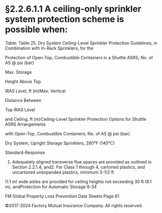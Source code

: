 # §2.2.6.1.1 A ceiling-only sprinkler system protection scheme is possible when:



_Table:_ Table 25. Dry System Ceiling-Level Sprinkler Protection Guidelines, in Combination with In-Rack Sprinklers, for the

Protection of Open-Top, Combustible Containers in a Shuttle ASRS; No. of AS @ psi (bar)

Max. Storage

Height Above Top

IRAS Level, ft (m)Max. Vertical

Distance Between

Top IRAS Level

and Ceiling, ft (m)Ceiling-Level Sprinkler Protection Options for Shuttle ASRS Arrangements

with Open-Top, Combustible Containers; No. of AS @ psi (bar)

Dry System, Upright Storage Sprinklers, 280°F (140°C)

Standard-Response

1. Adequately aligned transverse flue spaces are provided as outlined in Section 2.2.1.4, and2. For Class 1 through 4, cartoned plastics, and uncartoned unexpanded plastics, minimum 3-1/2 ft

(1.1 m) wide aisles are provided for ceiling heights not exceeding 30 ft (9.1 m), andProtection for Automatic Storage 8-34

FM Global Property Loss Prevention Data Sheets Page 61

©2017-2024 Factory Mutual Insurance Company. All rights reserved.
